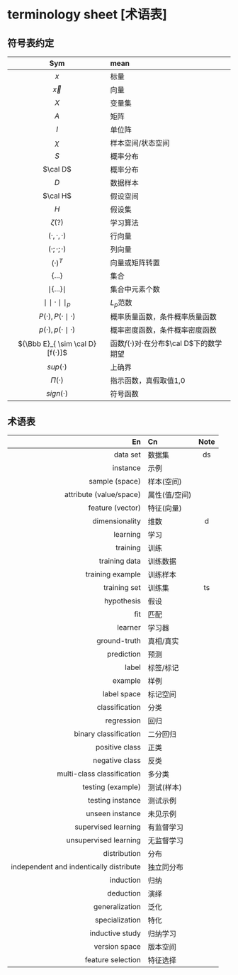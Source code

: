 # terminology sheet [术语表]
## 符号表约定

|               Sym               | mean                                      |
| :-----------------------------: | :---------------------------------------- |
|               $x$               | 标量                                      |
|            $\vec{x}$            | 向量                                      |
|               $X$               | 变量集                                    |
|               $A$               | 矩阵                                      |
|               $I$               | 单位阵                                    |
|             $\chi$              | 样本空间/状态空间                         |
|               $S$               | 概率分布                                  |
|            $\cal D$             | 概率分布                                  |
|               $D$               | 数据样本                                  |
|            $\cal H$             | 假设空间                                  |
|               $H$               | 假设集                                    |
|           $\zeta$(?)            | 学习算法                                  |
|            $(·,·,·)$            | 行向量                                    |
|            $(·;·;·)$            | 列向量                                    |
|             $(·)^T$             | 向量或矩阵转置                            |
|       $\lbrace...\rbrace$       | 集合                                      |
|  $\mid \lbrace...\rbrace \mid$  | 集合中元素个数                            |
|      $\mid\mid·\mid\mid_p$      | $L_p$范数                                 |
|       $P(·),P(· \mid ·)$        | 概率质量函数，条件概率质量函数            |
|       $p(·),p(· \mid ·)$        | 概率密度函数，条件概率密度函数            |
| ${\Bbb E}_{ \sim \cal D}[f(·)]$ | 函数$f(·)$对$·$在分布$\cal D$下的数学期望 |
|            $sup(·)$             | 上确界                                    |
|            $\Pi(·)$             | 指示函数，真假取值1,0                     |
|            $sign(·)$            | 符号函数                                  |





## 术语表


|                                      En | Cn            | Note |
| --------------------------------------: | :------------ | :--: |
|                                data set | 数据集        |  ds  |
|                                instance | 示例          |      |
|                          sample (space) | 样本(空间)    |      |
|                 attribute (value/space) | 属性(值/空间) |      |
|                        feature (vector) | 特征(向量)    |      |
|                          dimensionality | 维数          |  d   |
|                                learning | 学习          |      |
|                                training | 训练          |      |
|                           training data | 训练数据      |      |
|                        training example | 训练样本      |      |
|                            training set | 训练集        |  ts  |
|                              hypothesis | 假设          |      |
|                                     fit | 匹配          |      |
|                                 learner | 学习器        |      |
|                            ground-truth | 真相/真实     |      |
|                              prediction | 预测          |      |
|                                   label | 标签/标记     |      |
|                                 example | 样例          |      |
|                             label space | 标记空间      |      |
|                          classification | 分类          |      |
|                              regression | 回归          |      |
|                   binary classification | 二分回归      |      |
|                          positive class | 正类          |      |
|                          negative class | 反类          |      |
|              multi-class classification | 多分类        |      |
|                       testing (example) | 测试(样本)    |      |
|                        testing instance | 测试示例      |      |
|                         unseen instance | 未见示例      |      |
|                     supervised learning | 有监督学习    |      |
|                   unsupervised learning | 无监督学习    |      |
|                            distribution | 分布          |      |
| independent and indentically distribute | 独立同分布    |      |
|                               induction | 归纳          |      |
|                               deduction | 演绎          |      |
|                          generalization | 泛化          |      |
|                          specialization | 特化          |      |
|                         inductive study | 归纳学习      |      |
|                           version space | 版本空间      |      |
|feature selection|特征选择||

